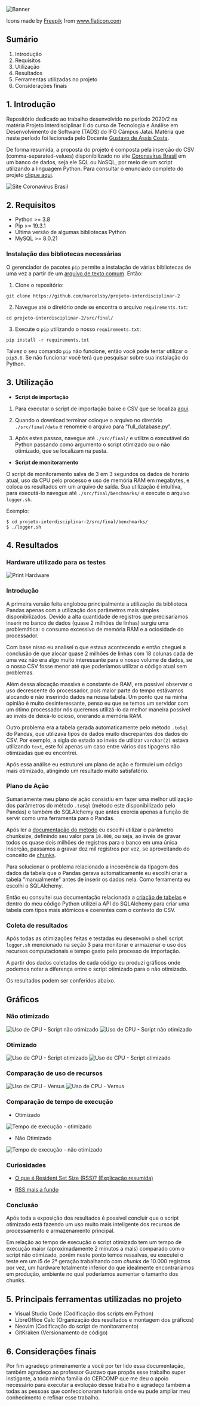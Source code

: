 ![Banner](./assets/banner.png)

<div>Icons made by <a href="https://www.freepik.com" title="Freepik">Freepik</a> from <a href="https://www.flaticon.com/" title="Flaticon">www.flaticon.com</a></div>

## Sumário
1. Introdução
2. Requisitos
3. Utilização
4. Resultados
5. Ferramentas utilizadas no projeto
6. Considerações finais

## 1. Introdução
Repositório dedicado ao trabalho desenvolvido no período 2020/2 na matéria Projeto Interdisciplinar II do curso de Tecnologia e Análise em Desenvolvimento de Software (TADS) do IFG Câmpus Jataí. Matéria que neste período foi lecionada pelo Docente [Gustavo de Assis Costa](http://buscatextual.cnpq.br/buscatextual/visualizacv.do?id=K4759259U2).

De forma resumida, a proposta do projeto é composta pela inserção do CSV (comma-separated-values) disponibilizado no site [Coronavírus Brasil](https://covid.saude.gov.br) em um banco de dados, seja ele SQL ou NoSQL, por meio de um script utilizando a linguagem Python. Para consultar o enunciado completo do projeto [clique aqui](https://github.com/marcelsby/projeto-interdisciplinar-2/blob/master/assets/enunciado-projeto.pdf).


![Site Coronavírus Brasil](./assets/site-coronavirus-brasil.png)

## 2. Requisitos
- Python >= 3.8
- Pip >= 19.3.1
- Última versão de algumas bibliotecas Python
- MySQL >= 8.0.21

### Instalação das bibliotecas necessárias
O gerenciador de pacotes `pip` permite a instalação de várias bibliotecas de uma vez a partir de um [arquivo de texto comum](https://pip.pypa.io/en/stable/cli/pip_install/#requirements-file-format). Então:

1. Clone o repositório:
```
git clone https://github.com/marcelsby/projeto-interdisciplinar-2
```
2. Navegue até o diretório onde se encontra o arquivo `requirements.txt`:
```
cd projeto-interdisciplinar-2/src/final/
```
3. Execute o `pip` utilizando o nosso `requirements.txt`:
```
pip install -r requirements.txt
```

Talvez o seu comando `pip` não funcione, então você pode tentar utilizar o `pip3.8`. Se não funcionar você terá que pesquisar sobre sua instalação do Python.

## 3. Utilização
- **Script de importação**

1. Para executar o script de importação baixe o CSV que se localiza [aqui](https://covid.saude.gov.br/).

2. Quando o download terminar coloque o arquivo no diretório `./src/final/data` e renomeie o arquivo para "full_database.py".

2. Após estes passos, navegue até `./src/final/` e utilize o executável do Python passando como argumento o script otimizado ou o não otimizado, que se localizam na pasta.

- **Script de monitoramento**

O script de monitoramento salva de 3 em 3 segundos os dados de horário atual, uso da CPU pelo processo e uso de memória RAM em megabytes, e coloca os resultados em um arquivo de saída. Sua utilização é intuitiva, para executá-lo navegue até `./src/final/benchmarks/` e execute o arquivo `logger.sh`.

Exemplo:

```
$ cd projeto-interdisciplinar-2/src/final/benchmarks/
$ ./logger.sh
```

## 4. Resultados
### **Hardware utilizado para os testes**

![Print Hardware](./assets/hardware.png)

### Introdução
A primeira versão feita englobou principalmente a utilização da biblioteca Pandas apenas com a utilização dos parâmetros mais simples disponibilizados. Devido a alta quantidade de registros que precisaríamos inserir no banco de dados (quase 2 milhões de linhas) surgiu uma problemática: o consumo excessivo de memória RAM e a ociosidade do processador. 

Com base nisso eu analisei o que estava acontecendo e então cheguei a conclusão de que alocar quase 2 milhões de linhas com 18 colunas cada de uma vez não era algo muito interessante para o nosso volume de dados, se o nosso CSV fosse menor até que poderíamos utilizar o código atual sem problemas.

Além dessa alocação massiva e constante de RAM, era possível observar o uso decrescente do processador, pois maior parte do tempo estávamos alocando e não inserindo dados na nossa tabela. Um ponto que na minha opinião é muito desinteressante, penso eu que se temos um servidor com um ótimo processador nós queremos utilizá-lo da melhor maneira possível ao invés de deixá-lo ocioso, onerando a memória RAM.

Outro problema era a tabela gerada automaticamente pelo método `.toSql` do Pandas, que utilizava tipos de dados muito discrepantes dos dados do CSV. Por exemplo, a sigla do estado ao invés de utilizar `varchar(2)` estava utilizando `text`, este foi apenas um caso entre vários das tipagens não otimizadas que eu encontrei.

Após essa análise eu estruturei um plano de ação e formulei um código mais otimizado, atingindo um resultado muito satisfatório.

### Plano de Ação
Sumariamente meu plano de ação consistiu em fazer uma melhor utilização dos parâmetros do método `.toSql` (método este disponibilizado pelo Pandas) e também do SQLAlchemy que antes exercia apenas a função de servir como uma ferramenta para o Pandas.

Após ler a [documentação do método](https://pandas.pydata.org/pandas-docs/stable/reference/api/pandas.DataFrame.to_sql.html) eu escolhi utilizar o parâmetro chunksize, definindo seu valor para `10.000`, ou seja, ao invés de gravar todos os quase dois milhões de registros para o banco em uma única inserção, passamos a gravar dez mil registros por vez, se aproveitando do conceito de [chunks](https://www.youtube.com/watch?v=4O0_-1NaWnY&ab_channel=jdh).

Para solucionar o problema relacionado a incoerência da tipagem dos dados da tabela que o Pandas gerava automaticamente eu escolhi criar a tabela "manualmente" antes de inserir os dados nela. Como ferramenta eu escolhi o SQLAlchemy. 

Então eu consultei sua documentação relacionada a [criação de tabelas](https://docs.sqlalchemy.org/en/14/core/metadata.html) e dentro do meu código Python utilizei a API do SQLAlchemy para criar uma tabela com tipos mais atômicos e coerentes com o contexto do CSV.

### Coleta de resultados
Após todas as otimizações feitas e testadas eu desenvolvi o shell script `logger.sh` mencionado na seção 3 para monitorar e armazenar o uso dos recursos computacionais e tempo gasto pelo processo de importação.

A partir dos dados coletados de cada código eu produzi gráficos onde podemos notar a diferença entre o script otimizado para o não otimizado.

Os resultados podem ser conferidos abaixo.

## Gráficos

### Não otimizado
![Uso de CPU - Script não otimizado](./src/final/benchmarks/graphics/nao_otimizado_CPU.svg)
![Uso de CPU - Script não otimizado](./src/final/benchmarks/graphics/nao_otimizado_RAM.svg)

### Otimizado
![Uso de CPU - Script otimizado](./src/final/benchmarks/graphics/otimizado_CPU.svg)
![Uso de CPU - Script otimizado](./src/final/benchmarks/graphics/otimizado_RAM.svg)

### Comparação de uso de recursos
![Uso de CPU - Versus](./src/final/benchmarks/graphics/versus_CPU.svg)
![Uso de CPU - Versus](./src/final/benchmarks/graphics/versus_RAM.svg)

### Comparação de tempo de execução

- Otimizado

![Tempo de execução - otimizado](./src/final/benchmarks/screenshots/otimizado.png)

- Não Otimizado

![Tempo de execução - não otimizado](./src/final/benchmarks/screenshots/nao-otimizado.png)

### Curiosidades
- [O que é Resident Set Size (RSS)? (Explicação resumida)](https://stackoverflow.com/questions/7880784/what-is-rss-and-vsz-in-linux-memory-management)

- [RSS mais a fundo](https://lwn.net/Articles/230975/) 

### Conclusão
Após toda a exposição dos resultados é possível concluir que o script otimizado está fazendo um uso muito mais inteligente dos recursos de processamento e armazenamento principal. 

Em relação ao tempo de execução o script otimizado tem um tempo de execução maior (aproximadamente 2 minutos a mais) comparado com o script não otimizado, porém neste ponto temos ressalvas, eu executei o teste em um i5 de 2ª geração trabalhando com *chunks* de 10.000 registros por vez, um hardware totalmente inferior do que idealmente encontraríamos em produção, ambiente no qual poderíamos aumentar o tamanho dos chunks.

## 5. Principais ferramentas utilizadas no projeto
- Visual Studio Code (Codificação dos scripts em Python)
- LibreOffice Calc (Organização dos resultados e montagem dos gráficos)
- Neovim (Codificação do script de monitoramento)
- GitKraken (Versionamento de código)

## 6. Considerações finais
Por fim agradeço primeiramente a você por ter lido essa documentação, também agradeço ao professor Gustavo que propôs esse trabalho super instigante, a toda minha família do CERCOMP que me deu o apoio necessário para executar a evolução desse trabalho e agradeço também a todas as pessoas que confeccionaram tutoriais onde eu pude ampliar meu conhecimento e refinar esse trabalho.
